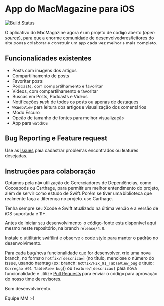 # App do MacMagazine para iOS
[![Build Status](https://app.bitrise.io/app/6f28cb498b13bb1c/status.svg?token=2PD4qUNQM_mN0irLn8idyA)](https://app.bitrise.io/app/6f28cb498b13bb1c)

O aplicativo do MacMagazine agora é um projeto de código aberto (_open source_), para que a enorme comunidade de desenvolvedores/leitores do site possa colaborar e construir um app cada vez melhor e mais completo.

## Funcionalidades existentes
- Posts com imagens dos artigos
- Compartilhamento de posts
- Favoritar posts
- Podcasts, com compartilhamento e favoritar
- Videos, com compartilhamento e favoritar
- Buscas em Posts, Podcasts e Videos
- Notificações _push_ de todos os posts ou apenas de destaques
- `WKWebView` para leitura dos artigos e visualização dos comentários
- Modo Escuro
- Opcão de tamanho de fontes para melhor visualização
- App para `watchOS`

## Bug Reporting e Feature request
Use as [Issues](https://github.com/MacMagazine/app-iOS/issues) para cadastrar problemas encontrados ou features desejadas.

## Instruções para colaboração
Optamos pela não utilização de Gerenciadores de Dependências, como Cocoapods ou Carthage, para permitir um melhor entendimento do projeto, além de servir como estudo de Swift. Porém se tiver uma biblioteca que realmente faça a diferença no projeto, use Carthage.

Tenha sempre seu Xcode e Swift atualizado na última versão e a versão de iOS suportada é 11+.

Antes de iniciar seu desenvolvimento, o código-fonte está disponível aqui mesmo neste repositório, na branch `release/4.0`.

Instale o utitlitário [swiftlint](https://github.com/realm/SwiftLint) e observe o [code style](https://github.com/raywenderlich/swift-style-guide) para manter o padrão no desenvolvimento.

Para cada bug/nova funcionalidade que for desenvolver, crie uma nova branch, no formato `hotfix/[descricao]` (no título, mencione o número do issue, usando hashtag (ex: branch: `hotfix/Fix_91_TableView_bug` e título: `Correção #91 TableView bug`)) ou `feature/[descricao]` para nova funcionalidade e utilize [Pull Requests](https://github.com/MacMagazine/app-iOS/pulls) para enviar o código para aprovação do nosso time de revisores.

Bom desenvolvimento.

Equipe MM :-)
